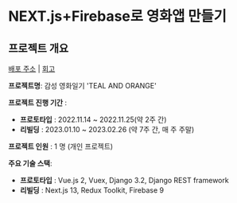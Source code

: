 # NEXT.js+Firebase로 영화앱 만들기
## 프로젝트 개요
[배포 주소](https://nextjsmovie.vercel.app/) | [회고](https://velog.io/@bluecoolgod80/%EC%98%81%ED%99%94%EC%95%B1-%ED%9A%8C%EA%B3%A0)

**프로젝트명**: 감성 영화일기 'TEAL AND ORANGE'


**프로젝트 진행 기간** : 
- **프로토타입** : 2022.11.14 ~ 2022.11.25(약 2주 간)
- **리빌딩** : 2023.01.10 ~ 2023.02.26 (약 7주 간, 매 주 주말)


**프로젝트 인원** : 1 명 (개인 프로젝트)


**주요 기술 스택**:
- **프로토타입** : Vue.js 2, Vuex, Django 3.2, Django REST framework
- **리빌딩** : Next.js 13, Redux Toolkit, Firebase 9